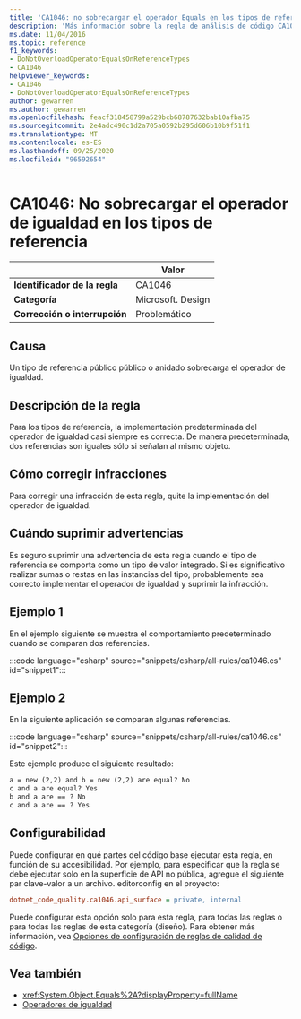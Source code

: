 ```yaml
---
title: 'CA1046: no sobrecargar el operador Equals en los tipos de referencia (análisis de código)'
description: 'Más información sobre la regla de análisis de código CA1046: no sobrecargar el operador Equals en los tipos de referencia'
ms.date: 11/04/2016
ms.topic: reference
f1_keywords:
- DoNotOverloadOperatorEqualsOnReferenceTypes
- CA1046
helpviewer_keywords:
- CA1046
- DoNotOverloadOperatorEqualsOnReferenceTypes
author: gewarren
ms.author: gewarren
ms.openlocfilehash: feacf318458799a529bcb68787632bab10afba75
ms.sourcegitcommit: 2e4adc490c1d2a705a0592b295d606b10b9f51f1
ms.translationtype: MT
ms.contentlocale: es-ES
ms.lasthandoff: 09/25/2020
ms.locfileid: "96592654"
---
```

# <a name="ca1046-do-not-overload-operator-equals-on-reference-types"></a>CA1046: No sobrecargar el operador de igualdad en los tipos de referencia

| | Valor |
|-|-|
| **Identificador de la regla** |CA1046|
| **Categoría** |Microsoft. Design|
| **Corrección o interrupción** |Problemático|

## <a name="cause"></a>Causa

Un tipo de referencia público público o anidado sobrecarga el operador de igualdad.

## <a name="rule-description"></a>Descripción de la regla

Para los tipos de referencia, la implementación predeterminada del operador de igualdad casi siempre es correcta. De manera predeterminada, dos referencias son iguales sólo si señalan al mismo objeto.

## <a name="how-to-fix-violations"></a>Cómo corregir infracciones

Para corregir una infracción de esta regla, quite la implementación del operador de igualdad.

## <a name="when-to-suppress-warnings"></a>Cuándo suprimir advertencias

Es seguro suprimir una advertencia de esta regla cuando el tipo de referencia se comporta como un tipo de valor integrado. Si es significativo realizar sumas o restas en las instancias del tipo, probablemente sea correcto implementar el operador de igualdad y suprimir la infracción.

## <a name="example-1"></a>Ejemplo 1

En el ejemplo siguiente se muestra el comportamiento predeterminado cuando se comparan dos referencias.

:::code language="csharp" source="snippets/csharp/all-rules/ca1046.cs" id="snippet1":::

## <a name="example-2"></a>Ejemplo 2

En la siguiente aplicación se comparan algunas referencias.

:::code language="csharp" source="snippets/csharp/all-rules/ca1046.cs" id="snippet2":::

Este ejemplo produce el siguiente resultado:

```txt
a = new (2,2) and b = new (2,2) are equal? No
c and a are equal? Yes
b and a are == ? No
c and a are == ? Yes
```

## <a name="configurability"></a>Configurabilidad

Puede configurar en qué partes del código base ejecutar esta regla, en función de su accesibilidad. Por ejemplo, para especificar que la regla se debe ejecutar solo en la superficie de API no pública, agregue el siguiente par clave-valor a un archivo. editorconfig en el proyecto:

```ini
dotnet_code_quality.ca1046.api_surface = private, internal
```

Puede configurar esta opción solo para esta regla, para todas las reglas o para todas las reglas de esta categoría (diseño). Para obtener más información, vea [Opciones de configuración de reglas de calidad de código](../code-quality-rule-options.md).

## <a name="see-also"></a>Vea también

- <xref:System.Object.Equals%2A?displayProperty=fullName>
- [Operadores de igualdad](../../../standard/design-guidelines/equality-operators.md)
